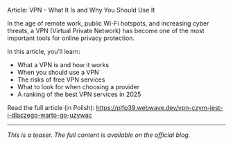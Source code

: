 Article: VPN – What It Is and Why You Should Use It

In the age of remote work, public Wi-Fi hotspots, and increasing cyber threats, a VPN (Virtual Private Network) has become one of the most important tools for online privacy protection.

In this article, you’ll learn:
- What a VPN is and how it works
- When you should use a VPN
- The risks of free VPN services
- What to look for when choosing a provider
- A ranking of the best VPN services in 2025

Read the full article (in Polish): https://plfp39.webwave.dev/vpn-czym-jest-i-dlaczego-warto-go-uzywac

---

_This is a teaser. The full content is available on the official blog._

